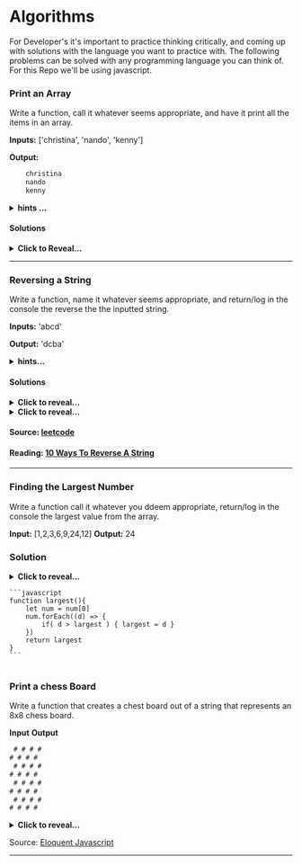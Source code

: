# Algorithms

For Developer's it's important to practice thinking critically, and coming up with solutions with the language you want to practice with. The following problems can be solved with any programming language you can think of. For this Repo we'll be using javascript. 

### Print an Array 
 Write a function, call it whatever seems appropriate, and have it print all the items in an array. 

**Inputs:** ['christina', 'nando', 'kenny']

**Output:**
```javascript
    christina
    nando
    kenny
```
<details>
 <summary><strong>hints ...</strong></summary>

* pseudocode!
* I need a function that iterates through my array one by one
* while iterating through the array it will be put into a string 
* it needs to be returned/logged into the console
</details>

#### Solutions 

<details>
    <summary><strong>Click to Reveal...</strong></summary>

```javascript
function printArr(param){
    var string = "";
    for(let i = 0; i < param.length; i++){
        console.log(string += `${param[i]} \n`);
    }
}
```
</details>

____

### Reversing a String
Write a function, name it whatever seems appropriate, and return/log in the console the reverse the the inputted string. 

**Inputs:** 'abcd'

**Output:** 'dcba'

<details>
    <summary><strong>hints...</strong></summary>

* pseudocode!
* so you know there's a new string being outputted. 
* you'll need a loop that will start at the end of the old string
* the loop should then iterate backwards simulatiously concatenating the letters into the new string 
</details>

#### Solutions

<details>
    <summary><strong>Click to reveal...</strong></summary>

    ```javascript
    var reversedString = "";
    function reverse(param){
        for(let i = (param.length - 1); i>=0; i--){
            reversedString += param[i]; 
            console.log(reversedString)
        }
    }
    ```
</details>
 
<details>
    <summary><strong>Click to reveal...</strong></summary>

    ```javascript
    function reverse(param) {
        const reverse = [];
        for (let i = (param.length - 1); i >= 0; i -= 1) {
            reverse.push(param[i]);
        }
        console.log(reverse.join(''))
    }
    ```
</details>

#### Source: [leetcode](https://leetcode.com/problems/reverse-string/)
#### Reading: [10 Ways To Reverse A String](http://eddmann.com/posts/ten-ways-to-reverse-a-string-in-javascript/)
____

### Finding the Largest Number 
Write a function call it whatever you ddeem appropriate, return/log in the console the largest value from the array. 

**Input:** [1,2,3,6,9,24,12]
**Output:** 24

### Solution

<details>
    <summary><strong>Click to reveal...</strong><summary>

    ```javascript
    function largest(){
        let num = num[0]
        num.forEach((d) => {
            if( d > largest ) { largest = d }
        })
        return largest
    }
    ```
</details>

### Print a chess Board 

Write a function that creates a chest board out of a string that represents an 8x8 chess board. 

**Input** 
**Output**
```javascript
 # # # #
# # # # 
 # # # #
# # # # 
 # # # #
# # # # 
 # # # #
# # # # 
```

<details>
<summary><strong>Click to reveal...</strong></summary>

```javascript
function chessBoard(){
    let size = 8;
    let board = "";

    for (let y = 0; y < size; y++) {
        for (let x = 0; x < size; x++) {
            if ((x + y) % 2 == 0) {
                board += " ";
            } else {
                board += "#";
            }
        }
    board += "\n";
    }
    console.log(board);
}
```
</details>

<span>Source:</span> [Eloquent Javascript](http://eloquentjavascript.net/code/#2.3)

____